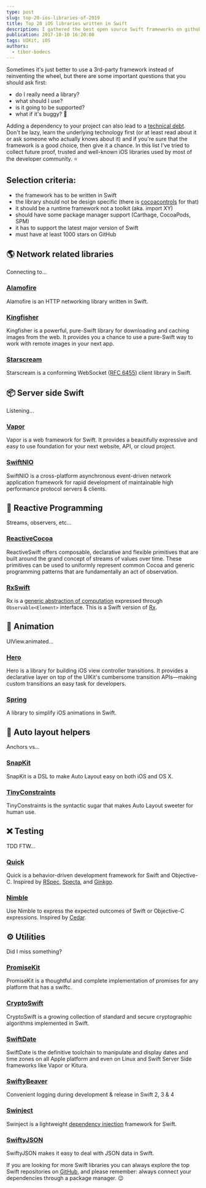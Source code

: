```yaml
---
type: post
slug: top-20-ios-libraries-of-2019
title: Top 20 iOS libraries written in Swift
description: I gathered the best open source Swift frameworks on github that will help you to speed up mobile application development in 2019.
publication: 2017-10-10 16:20:00
tags: UIKit, iOS
authors:
  - tibor-bodecs
---
```


Sometimes it's just better to use a 3rd-party framework instead of reinventing the wheel, but there are some important questions that you should ask first:

- do I really need a library?
- what should I use?
- is it going to be supported?
- what if it's buggy? 🐛

Adding a dependency to your project can also lead to a [technical debt](https://en.wikipedia.org/wiki/Technical_debt). Don't be lazy, learn the underlying technology first (or at least read about it or ask someone who actually knows about it) and if you're sure that the framework is a good choice, then give it a chance. In this list I've tried to collect future proof, trusted and well-known iOS libraries used by most of the developer community. ⭐️

## Selection criteria:

- the framework has to be written in Swift
- the library should not be design specific (there is [cocoacontrols](https://www.cocoacontrols.com/) for that)
- it should be a runtime framework not a toolkit (aka. import XY)
- should have some package manager support (Carthage, CocoaPods, SPM)
- it has to support the latest major version of Swift
- must have at least 1000 stars on GitHub

## 🌎 Network related libraries

Connecting to...

### [Alamofire](https://github.com/Alamofire/Alamofire)

Alamofire is an HTTP networking library written in Swift.

### [Kingfisher](https://github.com/onevcat/Kingfisher)

Kingfisher is a powerful, pure-Swift library for downloading and caching images from the web. It provides you a chance to use a pure-Swift way to work with remote images in your next app.

### [Starscream](https://github.com/daltoniam/Starscream)

Starscream is a conforming WebSocket ([RFC 6455](http://tools.ietf.org/html/rfc6455)) client library in Swift.

## 📦 Server side Swift

Listening...

### [Vapor](https://github.com/vapor/vapor)

Vapor is a web framework for Swift. It provides a beautifully expressive and easy to use foundation for your next website, API, or cloud project.

### [SwiftNIO](https://github.com/apple/swift-nio)

SwiftNIO is a cross-platform asynchronous event-driven network application framework for rapid development of maintainable high performance protocol servers & clients.

## 🔨 Reactive Programming

Streams, observers, etc...

### [ReactiveCocoa](https://github.com/ReactiveCocoa/ReactiveCocoa)

ReactiveSwift offers composable, declarative and flexible primitives that are built around the grand concept of streams of values over time. These primitives can be used to uniformly represent common Cocoa and generic programming patterns that are fundamentally an act of observation.

### [RxSwift](https://github.com/ReactiveX/RxSwift)

Rx is a [generic abstraction of computation](https://youtu.be/looJcaeboBY) expressed through `Observable<Element>` interface. This is a Swift version of [Rx](https://github.com/Reactive-Extensions/Rx.NET).

## 🦋 Animation

UIView.animated...

### [Hero](https://github.com/HeroTransitions/Hero)

Hero is a library for building iOS view controller transitions. It provides a declarative layer on top of the UIKit's cumbersome transition APIs—making custom transitions an easy task for developers.

### [Spring](https://github.com/MengTo/Spring)

A library to simplify iOS animations in Swift.

## 📐 Auto layout helpers

Anchors vs...

### [SnapKit](https://github.com/SnapKit/SnapKit)

SnapKit is a DSL to make Auto Layout easy on both iOS and OS X.

### [TinyConstraints](https://github.com/roberthein/TinyConstraints)

TinyConstraints is the syntactic sugar that makes Auto Layout sweeter for human use.

## ❌ Testing

TDD FTW...

### [Quick](https://github.com/Quick/Quick)

Quick is a behavior-driven development framework for Swift and Objective-C. Inspired by [RSpec](https://github.com/rspec/rspec), [Specta](https://github.com/specta/specta), and [Ginkgo](https://github.com/onsi/ginkgo).

### [Nimble](https://github.com/Quick/Nimble)

Use Nimble to express the expected outcomes of Swift or Objective-C expressions. Inspired by [Cedar](https://github.com/pivotal/cedar).

## ⚙️ Utilities

Did I miss something?

### [PromiseKit](https://github.com/mxcl/PromiseKit)

PromiseKit is a thoughtful and complete implementation of promises for any platform that has a swiftc.

### [CryptoSwift](https://github.com/krzyzanowskim/CryptoSwift)

CryptoSwift is a growing collection of standard and secure cryptographic algorithms implemented in Swift.

### [SwiftDate](https://github.com/malcommac/SwiftDate)

SwiftDate is the definitive toolchain to manipulate and display dates and time zones on all Apple platform and even on Linux and Swift Server Side frameworks like Vapor or Kitura.

### [SwiftyBeaver](https://github.com/SwiftyBeaver/SwiftyBeaver)

Convenient logging during development & release in Swift 2, 3 & 4

### [Swinject](https://github.com/Swinject/Swinject)

Swinject is a lightweight [dependency injection](https://en.wikipedia.org/wiki/Dependency_injection) framework for Swift.

### [SwiftyJSON](https://github.com/SwiftyJSON/SwiftyJSON)

SwiftyJSON makes it easy to deal with JSON data in Swift.

If you are looking for more Swift libraries you can always explore the top Swift repositories on [GitHub](https://github.com/topics/swift), and please remember: always connect your dependencies through a package manager. 😉
